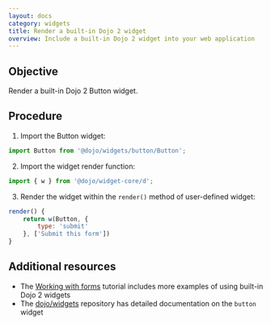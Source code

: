 ```yaml
---
layout: docs
category: widgets
title: Render a built-in Dojo 2 widget
overview: Include a built-in Dojo 2 widget into your web application
---
```


## Objective

Render a built-in Dojo 2 Button widget.

## Procedure

1. Import the Button widget:

```js
import Button from '@dojo/widgets/button/Button';
```

2. Import the widget render function:

```js
import { w } from '@dojo/widget-core/d';
```

3. Render the widget within the `render()` method of user-defined widget:

```js
render() {
    return w(Button, {
        type: 'submit'
    }, ['Submit this form'])
}
```

## Additional resources

* The [Working with forms](https://dojo.io/tutorials/005_form_widgets/) tutorial includes more examples of using built-in Dojo 2 widgets
* The [dojo/widgets](https://github.com/dojo/widgets/tree/master/src/button) repository has detailed documentation on the `button` widget